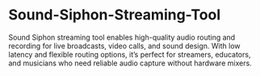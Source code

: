 # Sound-Siphon-Streaming-Tool
Sound Siphon streaming tool enables high-quality audio routing and recording for live broadcasts, video calls, and sound design. With low latency and flexible routing options, it’s perfect for streamers, educators, and musicians who need reliable audio capture without hardware mixers.
